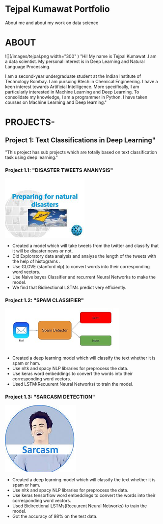 # Tejpal Kumawat Portfolio

About me and about my work on data science

# ABOUT
 ![](/images/tejpal.png width="300" )
  "Hi! My name is Tejpal Kumawat .I am a data scientist. My personal interest is in Deep Learning and Natural Language Processing.

  I am a second-year undergraduate student at the Indian Institute of Technology Bombay. I am pursuing  Btech in Chemical Engineering.
  I have a keen interest towards Artificial Intelligence. More specifically, I am particularly interested in Machine Learning and Deep Learning.
  To consolidate my knowledge, I am a programmer in Python. I have taken courses on Machine Learning and Deep learning."

# PROJECTS-

## Project 1:  Text Classifications in Deep Learning"
"This project has sub projects which are totally based on text classification task using deep learning."

### Project 1.1: "DISASTER TWEETS ANANYSIS"
![](/images/disaster1.jpg)

 * Created a model which will take tweets from the twitter and classify that it will be disaster news or not.
 * Did Exploratory data analysis and analyse the length of the tweets with the help of histograms .
 * Use GLOVE (stanford nlp) to convert words into their corresponding word vectors.
 * Use Naive bayes Classifier and recurrent Neural Networks to make the model.
 * We find that Bidirectional LSTMs predict very efficiently.

### Project 1.2: "SPAM CLASSIFIER"
 ![](/images/spam.jpg)

 * Created a deep learning model which will classify the text whether it is spam or ham.
 * Use nltk and spacy NLP libraries for preprocess the data.
 * Use keras word embeddings to convert the words into their corresponding word vectors.
 * Used LSTM(Recuurent Neural Networks) to train the model.

### Project 1.3: "SARCASM DETECTION"
![](/images/sarcasm.jpg)
 
 * Created a deep learning model which will classify the text whether it is spam or ham.
 * Use nltk and spacy NLP libraries for preprocess the data.
 * Use keras tensorflow word embeddings to convert the words into their corresponding word vectors.
 * Used Bidirectional LSTMs(Recuurent Neural Networks) to train the model.
 * Got the accuracy of 98% on the test data.


